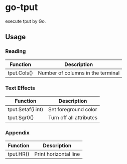 # go-tput
execute tput by Go.

## Usage
### Reading
| Function | Description |
| ---- | ---- |
| tput.Cols() | Number of columns in the terminal |
### Text Effects
| Function | Description |
| ---- | ---- |
| tput.Setaf(i int) | Set foreground color |
| tput.Sgr0() | Turn off all attributes |
### Appendix
| Function | Description |
| ---- | ---- |
| tput.HR() | Print horizontal line |

